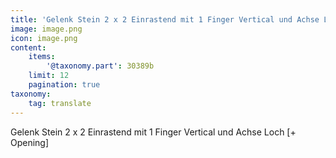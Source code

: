```yaml
---
title: 'Gelenk Stein 2 x 2 Einrastend mit 1 Finger Vertical und Achse Loch [+ Opening]'
image: image.png
icon: image.png
content:
    items:
        '@taxonomy.part': 30389b
    limit: 12
    pagination: true
taxonomy:
    tag: translate
---
```


Gelenk Stein 2 x 2 Einrastend mit 1 Finger Vertical und Achse Loch [+ Opening]
